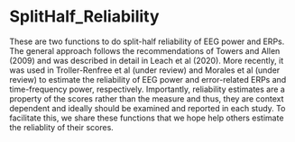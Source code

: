 # SplitHalf_Reliability
These are two functions to do split-half reliability of EEG power and ERPs. The general approach follows the recommendations of Towers and Allen (2009) and was described in detail in Leach et al (2020). More recently, it was used in Troller-Renfree et al (under review) and Morales et al (under review) to estimate the reliability of EEG power and error-related ERPs and time-frequency power, respectively. Importantly, reliability estimates are a property of the scores rather than the measure and thus, they are context dependent and ideally should be examined and reported in each study. To facilitate this, we share these functions that we hope help others estimate the reliablity of their scores. 
